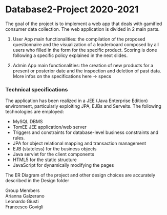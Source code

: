 # Database2-Project 2020-2021

The goal of the project is to implement a web app that deals with gamified consumer data collection.
The web application is divided in 2 main parts.

1) User App main functionalities: the compilation of the proposed questionnaire and the visualization of a leaderboard composed by all users who filled in the form for the specific product. Scoring is done following a specific policy explained in the next slides.

2) Admin App main functionalities: the creation of new products for a present or posterior date and the inspection and deletion of past data.
More infos on the specifications here -> specs

### Technical specifications
The application has been realized in a JEE (Java Enterprise Edition) environment, particularly exploiting JPA, EJBs and Servelts. The following technologies are employed:

- MySQL DBMS
- TomEE JEE application/web server
- Triggers and constraints for database-level business constraints and rules.
- JPA for object relational mapping and transaction management
- EJB (stateless) for the business objects
- Java servlet for the client components
- HTML5 for the static structure
- JavaScript for dynamically modifying the pages


The ER Diagram of the project and other design choices are accurately described in the Design folder

Group Members
<br />
Arianna Galzerano 
<br />
Leonardo Giusti
<br />
Francesco Govigli
